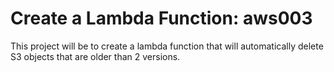 # Create a Lambda Function: aws003
This project will be to create a lambda function that will automatically delete S3 objects that are older than 2 versions.
